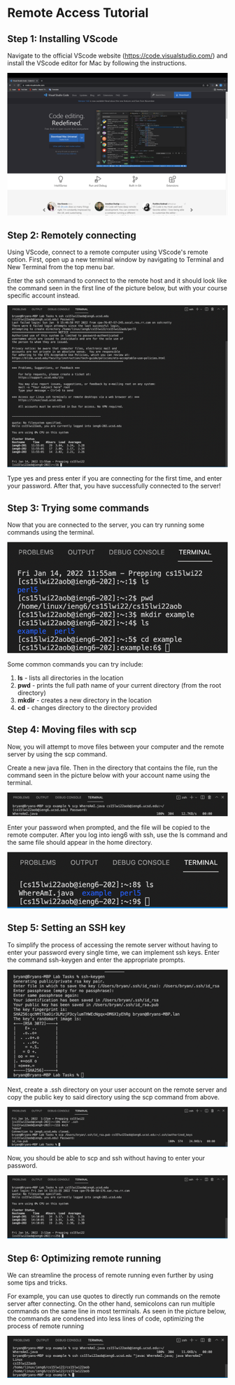 # Remote Access Tutorial

## Step 1: Installing VScode

Navigate to the official VScode website (https://code.visualstudio.com/) and install the VScode editor for Mac by following the instructions. 

![Image](step1.png)

## Step 2: Remotely connecting 

Using VScode, connect to a remote computer using VScode's remote option. First, open up a new terminal window by navigating to Terminal and New Terminal from the top menu bar. 

Enter the ssh command to connect to the remote host and it should look like the command seen in the first line of the picture below, but with your course specific account instead. 

![Image](step2p1.png)

Type yes and press enter if you are connecting for the first time, and enter your password. After that, you have successfully connected to the server!

## Step 3: Trying some commands

Now that you are connected to the server, you can try running some commands using the terminal. 

![Image](step3.png)

Some common commands you can try include:
1. **ls** - lists all directories in the location 
2. **pwd** - prints the full path name of your current directory (from the root directory)
3. **mkdir** - creates a new directory in the location 
4. **cd** - changes directory to the directory provided

## Step 4: Moving files with scp 
Now, you will attempt to move files between your computer and the remote server by using the scp command. 

Create a new java file. Then in the directory that contains the file, run the command seen in the picture below with your account name using the terminal. 

![Image](step4.png)

Enter your password when prompted, and the file will be copied to the remote computer. After you log into ieng6 with ssh, use the ls command and the same file should appear in the home directory. 

![Image](step4p2.png)

## Step 5: Setting an SSH key

To simplify the process of accessing the remote server without having to enter your password every single time, we can implement ssh keys. Enter the command ssh-keygen and enter the appropriate prompts. 

![Image](step5.png)

Next, create a .ssh directory on your user account on the remote server and copy the public key to said directory using the scp command from above. 

![Image](step5p2.png)

Now, you should be able to scp and ssh without having to enter your password. 

![Image](step5p3.png)

## Step 6: Optimizing remote running

We can streamline the process of remote running even further by using some tips and tricks.

For example, you can use quotes to directly run commands on the remote server after connecting. On the other hand, semicolons can run multiple commands on the same line in most terminals. As seen in the picture below, the commands are condensed into less lines of code, optimizing the process of remote running

![Image](step6.png)